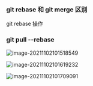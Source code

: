 ### git rebase 和 git merge 区别

git rebase 操作

### git pull --rebase

![image-20211102101518549](C:\Users\Erebus\AppData\Roaming\Typora\typora-user-images\image-20211102101518549.png)

![image-20211102101619232](C:\Users\Erebus\AppData\Roaming\Typora\typora-user-images\image-20211102101619232.png)

![image-20211102101709091](C:\Users\Erebus\AppData\Roaming\Typora\typora-user-images\image-20211102101709091.png)